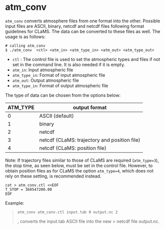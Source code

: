 # atm_conv

``` atm_conv ``` converts atmosphere files from one format into the other. Possible input files are ASCII, binary, netcdf and netcdf files following format guidelines for CLaMS. The data can be converted to these files as well. The usage is as follows:

```
# calling atm_conv
$ ./atm_conv  <ctl> <atm_in> <atm_type_in> <atm_out> <atm_type_out>
```

* ```ctl``` : The control file is used to set the atmospheric types and files if not set in the command line. It is also needed if it is empty. 
* ```atm_in```: Input atmospheric file
* ```atm_type_in```: Format of input atmospheric file
* ```atm_out```: Output atmospheric file
* ```atm_type_in```: Format of output atmospheric file

The type of data can be chosen from the options below:

| ATM_TYPE | output format |
|---|---|
| 0  | ASCII (default) |
| 1  | binary  |
| 2  | netcdf  |
| 3  | netcdf (CLaMS: trajectory and position file) |
| 4  | netcdf (CLaMS: position file)  |

Note:  If trajectory files similar to those of CLaMS are required (```atm_type=3```), the stop time, as seen below, must be set in the control file. However, to obtain position files as for CLaMS the option ```atm_type=4```, which does not rely on these setting, is recommended instead.

```                                           
cat > atm_conv.ctl <<EOF
T_STOP = 360547200.00          
EOF   
```

Example: 
> ```atm_conv atm_conv.ctl input.tab 0 output.nc 2```
> 
> , converts the input.tab ASCII file into the new > netcdf file output.nc.

